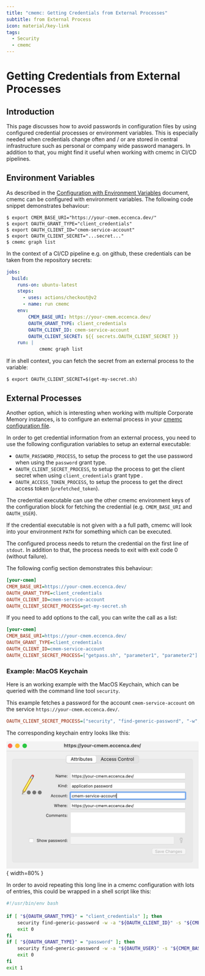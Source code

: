 ```yaml
---
title: "cmemc: Getting Credentials from External Processes"
subtitle: from External Process
icon: material/key-link
tags:
  - Security
  - cmemc
---
```

# Getting Credentials from External Processes

## Introduction

This page discusses how to avoid passwords in configuration files by using configured credential processes or environment variables.
This is especially needed when credentials change often and / or are stored in central infrastructure such as personal or company wide password managers.
In addition to that, you might find it useful when working with cmemc in CI/CD pipelines.

## Environment Variables

As described in the [Configuration with Environment Variables](../environment-based-configuration/index.md) document, cmemc can be configured with environment variables.
The following code snippet demonstrates behaviour:

``` shell-session
$ export CMEM_BASE_URI="https://your-cmem.eccenca.dev/"
$ export OAUTH_GRANT_TYPE="client_credentials"
$ export OAUTH_CLIENT_ID="cmem-service-account"
$ export OAUTH_CLIENT_SECRET="...secret..."
$ cmemc graph list
```

In the context of a CI/CD pipeline e.g. on github, these credentials can be taken from the repository secrets:

``` yaml
jobs:
  build:
    runs-on: ubuntu-latest
    steps:
      - uses: actions/checkout@v2
      - name: run cmemc
    env:
        CMEM_BASE_URI: https://your-cmem.eccenca.dev/
        OAUTH_GRANT_TYPE: client_credentials
        OAUTH_CLIENT_ID: cmem-service-account
        OAUTH_CLIENT_SECRET: ${{ secrets.OAUTH_CLIENT_SECRET }}
    run: |
            cmemc graph list
```

If in shell context, you can fetch the secret from an external process to the variable:

``` shell-session
$ export OAUTH_CLIENT_SECRET=$(get-my-secret.sh)
```

## External Processes

Another option, which is interesting when working with multiple Corporate Memory instances, is to configure an external process in your [cmemc configuration file](../file-based-configuration/index.md).

In order to get credential information from an external process, you need to use the following configuration variables to setup an external executable:

- `OAUTH_PASSWORD_PROCESS`, to setup the process to get the use password when using the `password` grant type.
- `OAUTH_CLIENT_SECRET_PROCESS`, to setup the process to get the client secret when using `client_credentials` grant type .
- `OAUTH_ACCESS_TOKEN_PROCESS`, to setup the process to get the direct access token (`prefetched_token`).

The credential executable can use the other cmemc environment keys of the configuration block for fetching the credential (e.g. `CMEM_BASE_URI` and `OAUTH_USER`).

If the credential executable is not given with a a full path, cmemc will look into your environment `PATH` for something which can be executed.

The configured process needs to return the credential on the first line of `stdout`. In addition to that, the process needs to exit with exit code 0 (without failure).

The following config section demonstrates this behaviour:

``` ini
[your-cmem]
CMEM_BASE_URI=https://your-cmem.eccenca.dev/
OAUTH_GRANT_TYPE=client_credentials
OAUTH_CLIENT_ID=cmem-service-account
OAUTH_CLIENT_SECRET_PROCESS=get-my-secret.sh
```

If you need to add options to the call, you can write the call as a list:

``` ini
[your-cmem]
CMEM_BASE_URI=https://your-cmem.eccenca.dev/
OAUTH_GRANT_TYPE=client_credentials
OAUTH_CLIENT_ID=cmem-service-account
OAUTH_CLIENT_SECRET_PROCESS=["getpass.sh", "parameter1", "parameter2"]
```

### Example: MacOS Keychain

Here is an working example with the MacOS Keychain, which can be queried with the command line tool `security`.

This example fetches a password for the account `cmem-service-account` on the service `https://your-cmem.eccenca.dev/`.

``` ini
OAUTH_CLIENT_SECRET_PROCESS=["security", "find-generic-password", "-w", "-a", "cmem-service-account", "-s", "https://your-cmem.eccenca.dev/" ]
```

The corresponding keychain entry looks like this:

![MacOS keychain entry](2021-05-12-ExampleMacosKeychainEntry.png "MacOS keychain entry"){ width=80% }

In order to avoid repeating this long line in a cmemc configuration with lots of entries, this could be wrapped in a shell script like this:

``` bash
#!/usr/bin/env bash

if [ "${OAUTH_GRANT_TYPE}" = "client_credentials" ]; then
    security find-generic-password -w -a "${OAUTH_CLIENT_ID}" -s "${CMEM_BASE_URI}" || exit 1
    exit 0
fi
if [ "${OAUTH_GRANT_TYPE}" = "password" ]; then
    security find-generic-password -w -a "${OAUTH_USER}" -s "${CMEM_BASE_URI}" || exit 1
    exit 0
fi
exit 1
```

